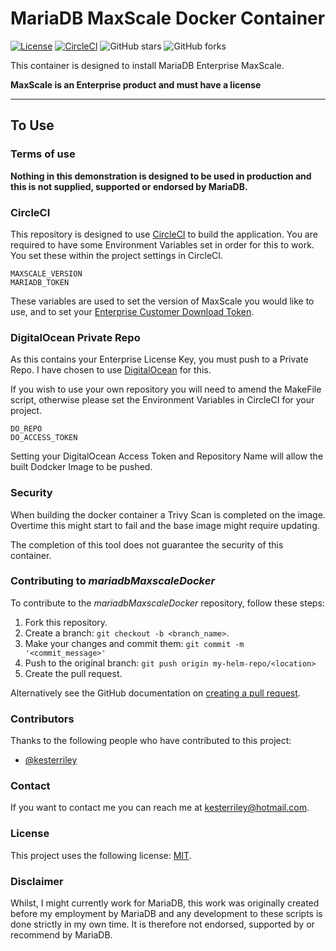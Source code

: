 # MariaDB MaxScale Docker Container

[![License](https://img.shields.io/badge/mit-blue.svg)](https://opensource.org/licenses/mit)
[![CircleCI](https://dl.circleci.com/status-badge/img/gh/mariadb-kester/mariadbMaxscaleDocker/tree/main.svg?style=svg)](https://dl.circleci.com/status-badge/redirect/gh/mariadb-kester/mariadbMaxscaleDocker/tree/main)
![GitHub stars](https://img.shields.io/github/stars/mariadb-kester/mariadbMaxscaleDocker?style=social)
![GitHub forks](https://img.shields.io/github/forks/mariadb-kester/mariadbMaxscaleDocker?style=social)


This container is designed to install MariaDB Enterprise MaxScale. 

**MaxScale is an Enterprise product and must have a license**

-----

## To Use

### Terms of use

**Nothing in this demonstration is designed to be used in production and this is not supplied, supported or endorsed by
MariaDB.**

### CircleCI

This repository is designed to use [CircleCI](https://circleci.com) to build the application.
You are required to have some Environment Variables set in order for this to work. You set these within the project 
settings in CircleCI.

    MAXSCALE_VERSION
    MARIADB_TOKEN

These variables are used to set the version of MaxScale you would like to use, and to set your [Enterprise Customer Download Token](https://customers.mariadb.com/downloads/token/?_ga=2.26935487.388521418.1665738866-1398472177.1665738866).

### DigitalOcean Private Repo

As this contains your Enterprise License Key, you must push to a Private Repo. I have chosen to use [DigitalOcean](https://m.do.co/c/902b9dbb0402) for this.

If you wish to use your own repository you will need to amend the MakeFile script, otherwise please set the 
Environment Variables in CircleCI for your project.

    DO_REPO
    DO_ACCESS_TOKEN

Setting your DigitalOcean Access Token and Repository Name will allow the built Dodcker Image to be pushed.

### Security

When building the docker container a Trivy Scan is completed on the image. Overtime this might start to fail and the 
base image might require updating. 

The completion of this tool does not guarantee the security of this container.

### Contributing to *mariadbMaxscaleDocker*
<!--- If your README is long or you have some specific process or steps you want contributors to follow, consider creating a separate CONTRIBUTING.md file--->
To contribute to the *mariadbMaxscaleDocker* repository, follow these steps:

1. Fork this repository.
2. Create a branch: `git checkout -b <branch_name>`.
3. Make your changes and commit them: `git commit -m '<commit_message>'`
4. Push to the original branch: `git push origin my-helm-repo/<location>`
5. Create the pull request.

Alternatively see the GitHub documentation on [creating a pull request](https://help.github.com/en/github/collaborating-with-issues-and-pull-requests/creating-a-pull-request).

### Contributors

Thanks to the following people who have contributed to this project:

* [@kesterriley](https://github.com/kesterriley)

### Contact

If you want to contact me you can reach me at kesterriley@hotmail.com.

### License
<!--- If you're not sure which open license to use see https://choosealicense.com/--->

This project uses the following license: [MIT](https://github.com/mariadb-kester/mariadbMaxscaleDocker/blob/master/LICENSE).

### Disclaimer

Whilst, I might currently work for MariaDB, this work was originally created before my employment by MariaDB and any
development to these scripts is done strictly in my own time. It is therefore not endorsed, supported by or
recommend by MariaDB. 